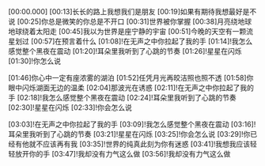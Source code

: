 [00:00.000]
[00:13]长长的路上我想我们是朋友
[00:19]如果有期待我想最好是不说
[00:25]你总是微笑的你总是不开口
[00:31]世界被你掌握
[00:38]月亮绕地球地球绕着太阳走
[00:45]我以为世界是座宁静的宇宙
[00:51]今晚的天空有一颗流星划过
[00:57]在预言着什么
[01:08]!在无声之中你拉起了我的手
[01:14]!我怎么感觉整个黑夜在震动
[01:20]!耳朵里我听到了心跳的节奏
[01:26]!星星在闪烁
[01:30]!你怎么说

[01:46]你心中一定有座浓雾的湖泊
[01:52]任凭月光再皎洁照也照不透
[01:58]你眼中闪烁湖面无边的温柔
[02:04]那波光在诱惑
[02:11]!在无声之中你拉起了我的手
[02:18]!我怎么感觉整个黑夜在震动
[02:24]!耳朵里我听到了心跳的节奏
[02:30]!星星在闪烁
[02:33]!你会怎么说

[03:03]!在无声之中你拉起了我的手
[03:09]!我怎么感觉整个黑夜在震动
[03:16]!耳朵里我听到了心跳的节奏
[03:21]!星星在闪烁
[03:25]!你会怎么说
[03:29]!你已经有他就不应该再有我
[03:35]!世界的纯真此刻为你有迷惑
[03:41]!我想我应该轻轻放开你的手
[03:47]!我却没有力气这么做
[03:56]!我却没有力气这么做